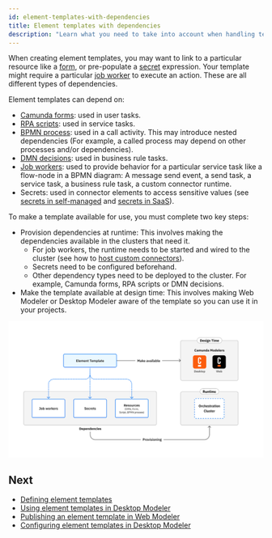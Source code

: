 ```yaml
---
id: element-templates-with-dependencies
title: Element templates with dependencies
description: "Learn what you need to take into account when handling template dependencies."
---
```


When creating element templates, you may want to link to a particular resource like a [form](/components/modeler/forms/camunda-forms-reference.md), or pre-populate a [secret](/components/connectors/use-connectors/index.md#using-secrets) expression. Your template might require a particular [job worker](/components/concepts/job-workers.md) to execute an action. These are all different types of dependencies.

Element templates can depend on:

- [Camunda forms](/components/modeler/forms/camunda-forms-reference.md): used in user tasks.
- [RPA scripts](/components/rpa/overview.md): used in service tasks.
- [BPMN process](/components/modeler/bpmn/bpmn.md): used in a call activity. This may introduce nested dependencies (For example, a called process may depend on other processes and/or dependencies).
- [DMN decisions](/components/modeler/dmn/dmn.md): used in business rule tasks.
- [Job workers](/components/concepts/job-workers.md): used to provide behavior for a particular service task like a flow-node in a BPMN diagram: A message send event, a send task, a service task, a business rule task, a custom connector runtime.
- Secrets: used in connector elements to access sensitive values (see [secrets in self-managed](/self-managed/components/connectors/connectors-configuration.md#secrets) and [secrets in SaaS](/components/console/manage-clusters/manage-secrets.md)).

To make a template available for use, you must complete two key steps:

- Provision dependencies at runtime: This involves making the dependencies available in the clusters that need it.
  - For job workers, the runtime needs to be started and wired to the cluster (see how to [host custom connectors](/components/connectors/custom-built-connectors/host-custom-connector.md)).
  - Secrets need to be configured beforehand.
  - Other dependency types need to be deployed to the cluster. For example, Camunda forms, RPA scripts or DMN decisions.
- Make the template available at design time: This involves making Web Modeler or Desktop Modeler aware of the template so you can use it in your projects.

![Element template dependencies](./img/element-template-dependencies.png)

## Next

- [Defining element templates](./defining-templates.md)
- [Using element templates in Desktop Modeler](/components/modeler/desktop-modeler/element-templates/using-templates.md)
- [Publishing an element template in Web Modeler](/components/connectors/manage-connector-templates.md#publish-a-connector-template)
- [Configuring element templates in Desktop Modeler](/components/modeler/desktop-modeler/element-templates/configuring-templates.md)
